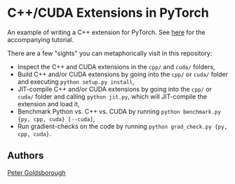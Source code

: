 # C++/CUDA Extensions in PyTorch

An example of writing a C++ extension for PyTorch. See
[here](http://pytorch.org/docs/master/notes/cpp-extensions.html) for the accompanying tutorial.

There are a few "sights" you can metaphorically visit in this repository:

- Inspect the C++ and CUDA extensions in the `cpp/` and `cuda/` folders,
- Build C++ and/or CUDA extensions by going into the `cpp/` or `cuda/` folder and executing `python setup.py install`,
- JIT-compile C++ and/or CUDA extensions by going into the `cpp/` or `cuda/` folder and calling `python jit.py`, which will JIT-compile the extension and load it,
- Benchmark Python vs. C++ vs. CUDA by running `python benchmark.py {py, cpp, cuda} [--cuda]`,
- Run gradient-checks on the code by running `python grad_check.py {py, cpp, cuda}`.

## Authors

[Peter Goldsborough](https://github.com/goldsborough)
